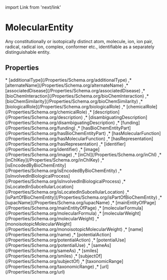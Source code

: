 import Link from 'next/link'

# MolecularEntity

Any constitutionally or isotopically distinct atom, molecule, ion, ion pair, radical, radical ion, complex, conformer etc., identifiable as a separately distinguishable entity.

## Properties

<Grid>
* [additionalType](/Properties/Schema.org/additionalType)
,* [alternateName](/Properties/Schema.org/alternateName)
,* [associatedDisease](/Properties/Schema.org/associatedDisease)
,* [bioChemInteraction](/Properties/Schema.org/bioChemInteraction)
,* [bioChemSimilarity](/Properties/Schema.org/bioChemSimilarity)
,* [biologicalRole](/Properties/Schema.org/biologicalRole)
,* [chemicalRole](/Properties/Schema.org/chemicalRole)
,* [description](/Properties/Schema.org/description)
,* [disambiguatingDescription](/Properties/Schema.org/disambiguatingDescription)
,* [funding](/Properties/Schema.org/funding)
,* [hasBioChemEntityPart](/Properties/Schema.org/hasBioChemEntityPart)
,* [hasMolecularFunction](/Properties/Schema.org/hasMolecularFunction)
,* [hasRepresentation](/Properties/Schema.org/hasRepresentation)
,* [identifier](/Properties/Schema.org/identifier)
,* [image](/Properties/Schema.org/image)
,* [inChI](/Properties/Schema.org/inChI)
,* [inChIKey](/Properties/Schema.org/inChIKey)
,* [isEncodedByBioChemEntity](/Properties/Schema.org/isEncodedByBioChemEntity)
,* [isInvolvedInBiologicalProcess](/Properties/Schema.org/isInvolvedInBiologicalProcess)
,* [isLocatedInSubcellularLocation](/Properties/Schema.org/isLocatedInSubcellularLocation)
,* [isPartOfBioChemEntity](/Properties/Schema.org/isPartOfBioChemEntity)
,* [iupacName](/Properties/Schema.org/iupacName)
,* [mainEntityOfPage](/Properties/Schema.org/mainEntityOfPage)
,* [molecularFormula](/Properties/Schema.org/molecularFormula)
,* [molecularWeight](/Properties/Schema.org/molecularWeight)
,* [monoisotopicMolecularWeight](/Properties/Schema.org/monoisotopicMolecularWeight)
,* [name](/Properties/Schema.org/name)
,* [potentialAction](/Properties/Schema.org/potentialAction)
,* [potentialUse](/Properties/Schema.org/potentialUse)
,* [sameAs](/Properties/Schema.org/sameAs)
,* [smiles](/Properties/Schema.org/smiles)
,* [subjectOf](/Properties/Schema.org/subjectOf)
,* [taxonomicRange](/Properties/Schema.org/taxonomicRange)
,* [url](/Properties/Schema.org/url)

</Grid>

